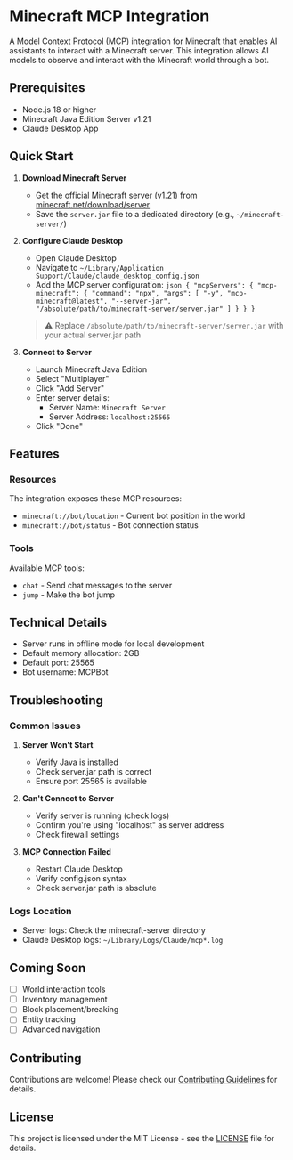 # Minecraft MCP Integration

A Model Context Protocol (MCP) integration for Minecraft that enables AI assistants to interact with a Minecraft server. This integration allows AI models to observe and interact with the Minecraft world through a bot.

## Prerequisites

- Node.js 18 or higher
- Minecraft Java Edition Server v1.21
- Claude Desktop App

## Quick Start

1. **Download Minecraft Server**
   - Get the official Minecraft server (v1.21) from [minecraft.net/download/server](https://www.minecraft.net/en-us/download/server)
   - Save the `server.jar` file to a dedicated directory (e.g., `~/minecraft-server/`)

2. **Configure Claude Desktop**
   - Open Claude Desktop
   - Navigate to `~/Library/Application Support/Claude/claude_desktop_config.json`
   - Add the MCP server configuration:   ```json
   {
     "mcpServers": {
       "mcp-minecraft": {
         "command": "npx",
         "args": [
           "-y",
           "mcp-minecraft@latest",
           "--server-jar",
           "/absolute/path/to/minecraft-server/server.jar"
         ]
       }
     }
   }   ```
   > ⚠️ Replace `/absolute/path/to/minecraft-server/server.jar` with your actual server.jar path

3. **Connect to Server**
   - Launch Minecraft Java Edition
   - Select "Multiplayer"
   - Click "Add Server"
   - Enter server details:
     - Server Name: `Minecraft Server`
     - Server Address: `localhost:25565`
   - Click "Done"

## Features

### Resources
The integration exposes these MCP resources:

- `minecraft://bot/location` - Current bot position in the world
- `minecraft://bot/status` - Bot connection status

### Tools
Available MCP tools:

- `chat` - Send chat messages to the server
- `jump` - Make the bot jump

## Technical Details

- Server runs in offline mode for local development
- Default memory allocation: 2GB
- Default port: 25565
- Bot username: MCPBot

## Troubleshooting

### Common Issues

1. **Server Won't Start**
   - Verify Java is installed
   - Check server.jar path is correct
   - Ensure port 25565 is available

2. **Can't Connect to Server**
   - Verify server is running (check logs)
   - Confirm you're using "localhost" as server address
   - Check firewall settings

3. **MCP Connection Failed**
   - Restart Claude Desktop
   - Verify config.json syntax
   - Check server.jar path is absolute

### Logs Location
- Server logs: Check the minecraft-server directory
- Claude Desktop logs: `~/Library/Logs/Claude/mcp*.log`

## Coming Soon
- [ ] World interaction tools
- [ ] Inventory management
- [ ] Block placement/breaking
- [ ] Entity tracking
- [ ] Advanced navigation

## Contributing

Contributions are welcome! Please check our [Contributing Guidelines](CONTRIBUTING.md) for details.

## License

This project is licensed under the MIT License - see the [LICENSE](LICENSE) file for details.
